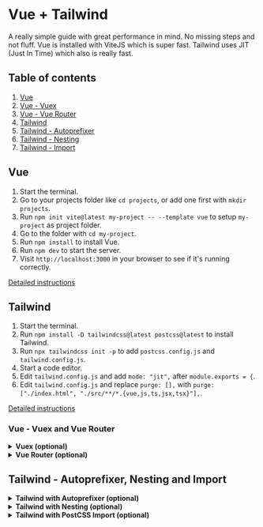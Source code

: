 # Vue + Tailwind

A really simple guide with great performance in mind. No missing steps and not fluff. Vue is installed with ViteJS which is super fast. Tailwind uses JIT (Just In Time) which also is really fast.

## Table of contents

1. [Vue](#vue)
1. [Vue - Vuex](#vue---vuex-and-vue-router)
1. [Vue - Vue Router](#vue---vuex-and-vue-router)
1. [Tailwind](#tailwind)
1. [Tailwind - Autoprefixer](#tailwind---autoprefixer-nesting-and-import)
1. [Tailwind - Nesting](#tailwind---autoprefixer-nesting-and-import)
1. [Tailwind - Import](#tailwind---autoprefixer-nesting-and-import)

<!--

## Setup environment

1. [NodeJS](chapters/environment/NODEJS.md)
1. [NPM](chapters/environment/NPM.md)

-->

## Vue

1. Start the terminal.
1. Go to your projects folder like `cd projects`, or add one first with `mkdir projects`.
1. Run `npm init vite@latest my-project -- --template vue` to setup `my-project` as project folder.
1. Go to the folder with `cd my-project`.
1. Run `npm install` to install Vue.
1. Run `npm dev` to start the server.
1. Visit `http://localhost:3000` in your browser to see if it's running correctly.

[Detailed instructions](chapters/vue/VUE.md)

## Tailwind

1. Start the terminal.
1. Run `npm install -D tailwindcss@latest postcss@latest` to install Tailwind.
1. Run `npx tailwindcss init -p` to add `postcss.config.js` and `tailwind.config.js`.
1. Start a code editor.
1. Edit `tailwind.config.js` and add `mode: "jit",` after `module.exports = {`.
1. Edit `tailwind.config.js` and replace `purge: [],` with `purge: ["./index.html", "./src/**/*.{vue,js,ts,jsx,tsx}"],`.

[Detailed instructions](chapters/tailwind/TAILWIND.md)

### Vue - Vuex and Vue Router

<details>
  <summary><strong>Vuex (optional)</strong></summary>

1. Start the terminal.
1. Go to your store folder like `cd projects/my-project` if you are not there already.
1. Add a new folder with `mkdir store` to add a location for your store.
1. Start your code editor.
1. Add a new file `index.js` and place it in your `store` folder.

EJ KLAR!!!

[Detailed instructions](chapters/vue/VUEX.md)

</details>
<details>
  <summary><strong>Vue Router (optional)</strong></summary>

[Detailed instructions)](chapters/vue/VUE-ROUTER.md)

</details>

## Tailwind - Autoprefixer, Nesting and Import

<details>
  <summary><strong>Tailwind with Autoprefixer (optional)</strong></summary>

1. Run `npm install -D autoprefixer@latest` in the terminal to install Autoprefixer.
1. Edit `postcss.config.js` and add `require("autoprefixer"),` after `require("tailwindcss"),`.

[Detailed instructions](chapters/tailwind/AUTOPREFIXER.md)

</details>
<details>
  <summary><strong>Tailwind with Nesting (optional)</strong></summary>

1. Edit `postcss.config.js` and add `require("tailwindcss/nesting"),` just before `require("tailwindcss"),`.

[Detailed instructions)](chapters/tailwind/NESTING.md)

</details>
<details>
  <summary><strong>Tailwind with PostCSS Import (optional)</strong></summary>

[Detailed instructions](chapters/tailwind/POSTCSS-IMPORT.md)

</details>
